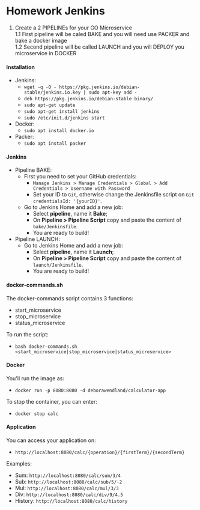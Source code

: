 Homework Jenkins
================

1. Create a 2 PIPELINEs for your GO Microservice  
   1.1 First pipeline will be caled BAKE and you will need use PACKER and bake a docker image  
   1.2 Second pipeline will be called LAUNCH and you will DEPLOY you microservice in DOCKER  

#### Installation
- Jenkins:
    - `wget -q -O - https://pkg.jenkins.io/debian-stable/jenkins.io.key | sudo apt-key add -`
    - `deb https://pkg.jenkins.io/debian-stable binary/`
    - `sudo apt-get update`
    - `sudo apt-get install jenkins`
    - `sudo /etc/init.d/jenkins start`
- Docker:
    - `sudo apt install docker.io`
- Packer:
    - `sudo apt install packer`
    
#### Jenkins
- Pipeline BAKE:
    - First you need to set your GitHub credentials:
        - `Manage Jenkins > Manage Credentials > Global > Add Credentials > Username with Password`
        - Set your ID to `Git`, otherwise change the Jenkinsfile script on `Git credentialsId: '{yourID}'`.
    - Go to Jenkins Home and add a new job:
        - Select **pipeline**, name it **Bake**;
        - On **Pipeline > Pipeline Script** copy and paste the content of `bake/Jenkinsfile`.
        - You are ready to build!
- Pipeline LAUNCH:
    - Go to Jenkins Home and add a new job:
        - Select **pipeline**, name it **Launch**;
        - On **Pipeline > Pipeline Script** copy and paste the content of `launch/Jenkinsfile`.
        - You are ready to build!

#### docker-commands.sh
The docker-commands script contains 3 functions:
- start_microservice
- stop_microservice
- status_microservice

To run the script:
- `bash docker-commands.sh <start_microservice|stop_microservice|status_microservice>`

#### Docker
You'll run the image as:
- `docker run -p 8080:8080 -d deborawendland/calculator-app`

To stop the container, you can enter:
- `docker stop calc`


#### Application
You can access your application on: 
- `http://localhost:8080/calc/{operation}/{firstTerm}/{secondTerm}`

Examples:
- Sum: `http://localhost:8080/calc/sum/3/4`
- Sub: `http://localhost:8080/calc/sub/5/-2`
- Mul: `http://localhost:8080/calc/mul/3/3`
- Div: `http://localhost:8080/calc/div/9/4.5`
- History: `http://localhost:8080/calc/history`